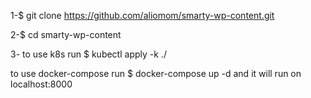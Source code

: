 1-$ git clone https://github.com/aliomom/smarty-wp-content.git

2-$ cd smarty-wp-content

3- to use k8s run $ kubectl apply -k ./ 

   to use docker-compose run $ docker-compose up -d and it will run on localhost:8000
